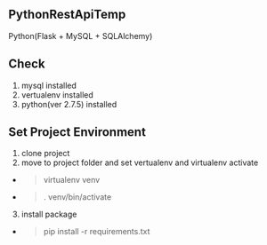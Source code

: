 ## PythonRestApiTemp
Python(Flask + MySQL + SQLAlchemy)

## Check
1. mysql installed
2. vertualenv installed
3. python(ver 2.7.5) installed

## Set Project Environment
1. clone project
2. move to project folder and set vertualenv and virtualenv activate
 * >  virtualenv venv
 * > . venv/bin/activate
3. install package
 * > pip install -r requirements.txt
